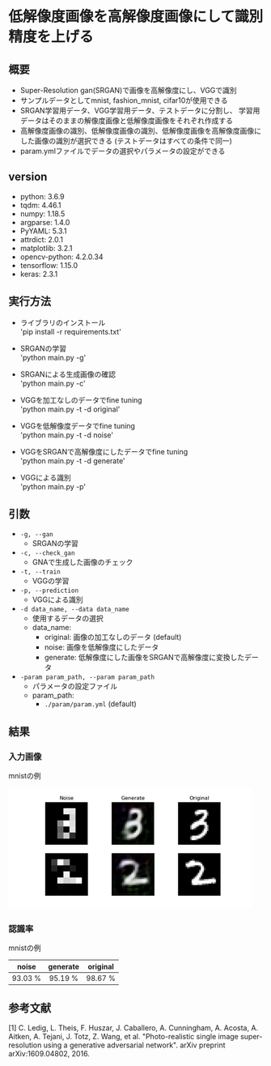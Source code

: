 # 低解像度画像を高解像度画像にして識別精度を上げる

## 概要
  * Super-Resolution gan(SRGAN)で画像を高解像度にし、VGGで識別
  * サンプルデータとしてmnist, fashion_mnist, cifar10が使用できる
  * SRGAN学習用データ、VGG学習用データ、テストデータに分割し、
  学習用データはそのままの解像度画像と低解像度画像をそれぞれ作成する
  * 高解像度画像の識別、低解像度画像の識別、低解像度画像を高解像度画像にした画像の識別が選択できる
  (テストデータはすべての条件で同一)
  * param.ymlファイルでデータの選択やパラメータの設定ができる
  
## version
* python: 3.6.9
* tqdm: 4.46.1
* numpy: 1.18.5
* argparse: 1.4.0
* PyYAML: 5.3.1
* attrdict: 2.0.1
* matplotlib: 3.2.1
* opencv-python: 4.2.0.34
* tensorflow: 1.15.0
* keras: 2.3.1

## 実行方法
* ライブラリのインストール\
'pip install -r requirements.txt'

* SRGANの学習\
'python main.py -g'

* SRGANによる生成画像の確認\
'python main.py -c'

* VGGを加工なしのデータでfine tuning\
'python main.py -t -d original'

* VGGを低解像度データでfine tuning\
'python main.py -t -d noise'

* VGGをSRGANで高解像度にしたデータでfine tuning\
'python main.py -t -d generate'

* VGGによる識別\
'python main.py -p'

## 引数
* `-g, --gan`
  * SRGANの学習
* `-c, --check_gan`
  * GNAで生成した画像のチェック
* `-t, --train`
  * VGGの学習
* `-p, --prediction`
  * VGGによる識別
* `-d data_name, --data data_name`
  * 使用するデータの選択
  * data_name:
    * original: 画像の加工なしのデータ (default)
    * noise: 画像を低解像度にしたデータ
    * generate: 低解像度にした画像をSRGANで高解像度に変換したデータ
* `-param param_path, --param param_path`
  * パラメータの設定ファイル
  * param_path:
    * `./param/param.yml` (default)
    
## 結果
### 入力画像
mnistの例

![input_image](./fig/input_image.png)

### 認識率
mnistの例

| noise |generate| original |
| :---: | :---: | :---: |
| 93.03 % | 95.19 % | 98.67 % |


## 参考文献
[1] C. Ledig, L. Theis, F. Huszar, J. Caballero, A. Cunningham, 
A. Acosta, A. Aitken, A. Tejani, J. Totz, Z. Wang, et al. 
"Photo-realistic single image super-resolution using a generative adversarial network". 
arXiv preprint arXiv:1609.04802, 2016.
